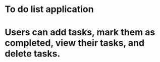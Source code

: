 # To do list application
# Users can add tasks, mark them as      completed, view their tasks, and delete tasks.